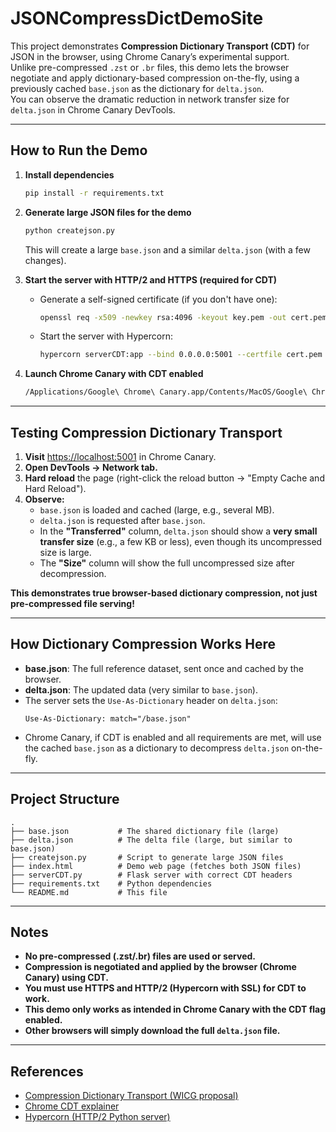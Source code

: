 # JSONCompressDictDemoSite

This project demonstrates **Compression Dictionary Transport (CDT)** for JSON in the browser, using Chrome Canary’s experimental support.  
Unlike pre-compressed `.zst` or `.br` files, this demo lets the browser negotiate and apply dictionary-based compression on-the-fly, using a previously cached `base.json` as the dictionary for `delta.json`.  
You can observe the dramatic reduction in network transfer size for `delta.json` in Chrome Canary DevTools.

---

## How to Run the Demo

1. **Install dependencies**
    ```sh
    pip install -r requirements.txt
    ```

2. **Generate large JSON files for the demo**
    ```sh
    python createjson.py
    ```
    This will create a large `base.json` and a similar `delta.json` (with a few changes).

3. **Start the server with HTTP/2 and HTTPS (required for CDT)**
    - Generate a self-signed certificate (if you don't have one):
      ```sh
      openssl req -x509 -newkey rsa:4096 -keyout key.pem -out cert.pem -days 365 -nodes -subj "/CN=localhost"
      ```
    - Start the server with Hypercorn:
      ```sh
      hypercorn serverCDT:app --bind 0.0.0.0:5001 --certfile cert.pem --keyfile key.pem
      ```

4. **Launch Chrome Canary with CDT enabled**
    ```sh
    /Applications/Google\ Chrome\ Canary.app/Contents/MacOS/Google\ Chrome\ Canary --enable-features=CompressionDictionaryTransport
    ```

---

##  Testing Compression Dictionary Transport

1. **Visit** [https://localhost:5001](https://localhost:5001) in Chrome Canary.
2. **Open DevTools → Network tab.**
3. **Hard reload** the page (right-click the reload button → "Empty Cache and Hard Reload").
4. **Observe:**
    - `base.json` is loaded and cached (large, e.g., several MB).
    - `delta.json` is requested after `base.json`.
    - In the **"Transferred"** column, `delta.json` should show a **very small transfer size** (e.g., a few KB or less), even though its uncompressed size is large.
    - The **"Size"** column will show the full uncompressed size after decompression.

**This demonstrates true browser-based dictionary compression, not just pre-compressed file serving!**

---

##  How Dictionary Compression Works Here

- **base.json**: The full reference dataset, sent once and cached by the browser.
- **delta.json**: The updated data (very similar to `base.json`).
- The server sets the `Use-As-Dictionary` header on `delta.json`:
  ```
  Use-As-Dictionary: match="/base.json"
  ```
- Chrome Canary, if CDT is enabled and all requirements are met, will use the cached `base.json` as a dictionary to decompress `delta.json` on-the-fly.

---

##  Project Structure

```
.
├── base.json           # The shared dictionary file (large)
├── delta.json          # The delta file (large, but similar to base.json)
├── createjson.py       # Script to generate large JSON files
├── index.html          # Demo web page (fetches both JSON files)
├── serverCDT.py        # Flask server with correct CDT headers
├── requirements.txt    # Python dependencies
└── README.md           # This file
```

---

##  Notes

- **No pre-compressed (.zst/.br) files are used or served.**
- **Compression is negotiated and applied by the browser (Chrome Canary) using CDT.**
- **You must use HTTPS and HTTP/2 (Hypercorn with SSL) for CDT to work.**
- **This demo only works as intended in Chrome Canary with the CDT flag enabled.**
- **Other browsers will simply download the full `delta.json` file.**

---

##  References

- [Compression Dictionary Transport (WICG proposal)](https://github.com/WICG/compression-dictionary-transport)
- [Chrome CDT explainer](https://github.com/WICG/compression-dictionary-transport/blob/main/explainer.md)
- [Hypercorn (HTTP/2 Python server)](https://pgjones.gitlab.io/hypercorn/)
